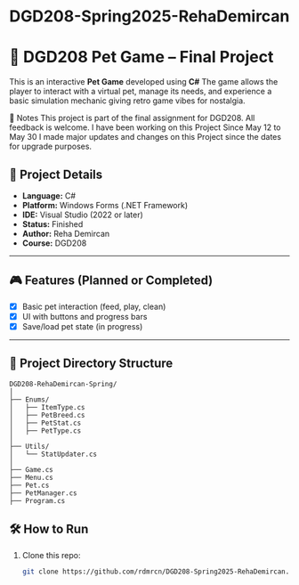 # DGD208-Spring2025-RehaDemircan
# 🐾 DGD208 Pet Game – Final Project
This is an interactive **Pet Game** developed using **C#** The game allows the player to interact with a virtual pet, manage its needs, and experience a basic simulation mechanic giving retro game vibes for nostalgia.

📣 Notes
This project is part of the final assignment for DGD208. All feedback is welcome.
I have been working on this Project Since May 12 to May 30 
I made major updates and changes on this Project since the dates for upgrade purposes. 

## 📌 Project Details
- **Language:** C#  
- **Platform:** Windows Forms (.NET Framework)  
- **IDE:** Visual Studio (2022 or later)  
- **Status:** Finished 
- **Author:** Reha Demircan  
- **Course:** DGD208
---
## 🎮 Features (Planned or Completed)

- [x] Basic pet interaction (feed, play, clean)
- [x] UI with buttons and progress bars
- [x] Save/load pet state (in progress)

---
## 📁 Project Directory Structure

```
DGD208-RehaDemircan-Spring/
│
├── Enums/
│   ├── ItemType.cs
│   ├── PetBreed.cs
│   ├── PetStat.cs
│   ├── PetType.cs
│
├── Utils/
│   └── StatUpdater.cs
│
├── Game.cs
├── Menu.cs
├── Pet.cs
├── PetManager.cs
├── Program.cs
```
## 🛠️ How to Run

1. Clone this repo:
   ```bash
   git clone https://github.com/rdmrcn/DGD208-Spring2025-RehaDemircan.git
